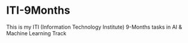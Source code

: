 # ITI-9Months
This is my ITI (Information Technology Institute) 9-Months tasks in AI &amp; Machine Learning Track
